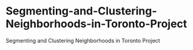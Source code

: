 # Segmenting-and-Clustering-Neighborhoods-in-Toronto-Project
Segmenting and Clustering Neighborhoods in Toronto Project
